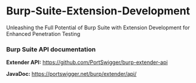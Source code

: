 # Burp-Suite-Extension-Development
Unleashing the Full Potential of Burp Suite with Extension Development for Enhanced Penetration Testing

### Burp Suite API documentation 
**Extender API:**
https://github.com/PortSwigger/burp-extender-api

**JavaDoc:** 
https://portswigger.net/burp/extender/api/
